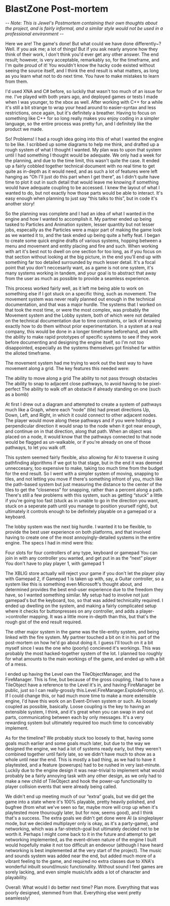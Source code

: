 BlastZone Post-mortem
==========

-- *Note: This is Jewel's Postmortem containing their own thoughts about the project, and is fairly informal, and a similar style would not be used in a professional environment* --

Here we are! The game's done! But what could we have done differently~? Well. If you ask me; a lot of things! But if you ask nearly anyone how they think of their work, I don't think you'd ever get any other answer. The end result; however, is very acceptable, remarkably so, for the timeframe, and I'm quite proud of it! You wouldn't know the hacky code existed without seeing the source itself, and I think the end result is what matters, as long as you learn what not to do next time. You have to make mistakes to learn from them.

I'd used XNA and C# before, so luckily that wasn't too much of an issue for me. I've played with both years ago, and deployed games or tests I made when I was younger, to the xbox as well. After working with C++ for a while it's still a bit strange to wrap your head around to easier-syntax and less restrictions, once again, but it's definitely a breather. Having to focus on something like C++ for so long really makes you enjoy coding in a simpler language, so the entire process was pretty fun, and I definitely like the product we made.

So! Problems! I had a rough idea going into this of what I wanted the engine to be like. I scribbed up some diagrams to help me think, and drafted up a rough system of what I thought I wanted. My plan was to upon that system until I had something I thought would be adequate. We only had a week for the planning, and due to the time limit, this wasn't quite the case. It ended up a fairly cobbled together technical document with no real time to get quite as in-depth as it would need, and as such a lot of features were left hanging as “Oh I'll just do this part when I get there”, as I didn't quite have time to plot it out in such detail that would leave me knowing if something would have adequate coupling to be accessed. I knew the layout of what I wanted to do, but not exactly how those parts would be able to interact. It's easy enough when planning to just say “this talks to this”, but in code it's another story!

So the planning was complete and I had an idea of what I wanted in the engine and how I wanted to accomplish it. My partner ended up being tasked to Particles and Animation system, lesser quantity but not lesser jobs, especailly as the Particles were a major part of making the game look as we wanted it to, and the task ended up being quite a hefty feat. I began to create some quick engine drafts of various systems, hopping between a menu and movement and entity placing and fire and such. When working with art it's best not to dwell on one section for too long, as if you focus on that section without looking at the big picture, in the end you'll end up with something far too detailed surrounded by much lesser detail. It's a focal point that you don't neccesarily want, as a game is not one system, it's many systems working in tandem, and your goal is to abstract that away from the user as much as possible to provide a seamless experience.

This process worked fairly well, as it left me being able to work on something else if I got stuck on a specific thing, such as movement. The movement system was never really planned out enough in the technical documentation, and that was a major hurdle. The systems that I worked on that took the most time, or were the most complex, was probably the Movement system and the Lobby system, both of which were not detailed on the technical documentation due to time constraints, or lack of knowing exactly how to do them without prior experimentation. In a system at a real company, this would be done in a longer timeframe beforehand, and with the ability to make rapid prototypes of specific systems to see if they work before documenting and designing the engine itself, so I'm not too disappointed, especially as the systems themselves got finished far within the alloted timeframe.

The movement system had me trying to work out the best way to have movement along a grid. The key features this needed were:

The ability to move along a grid
The ability to not pass through obstacles
The ability to snap to adjacent close pathways, to avoid having to be pixel-perfect
The ability to walk off an obstacle if already standing on one (such as a bomb)

At first I drew out a diagram and attempted to create a system of pathways much like a Graph, where each “node” (tile) had preset directions Up, Down, Left, and Right, in which it could connect to other adjacent nodes. The player would move along these pathways and if you were holding a perpendicular direction it would snap to the node when it got near enough, and continue on in that direction, along that path. When an object was placed on a node, it would know that the pathways connected to that node would be flagged as un-walkable, or if you're already on one of those pathways, to let you walk off.

This system seemed fairly flexible, also allowing for AI to traverse it using pathfinding algorithms if we got to that stage, but in the end it was deemed unneccesary, too expensive to make, taking too much time from the budget for the end result. So I went with a simpler system of moving, snapping to tiles, and not letting you move if there's something infront of you, much like the path-based system but just measuring the distance to the center of the tiles to get the “closeness” for snapping, rather than a  percent along a path. There's still a few problems with this system, such as getting “stuck” a little if you're going too fast (stuck as in unable to go in the direction you want, stuck on a seperate path until you manage to position yourself right), but ultimately it controls enough to be definitely playable on a gamepad or a keyboard.

The lobby system was the next big hurdle. I wanted it to be flexible, to provide the best user experience on both platforms, and that involved having to create one of the most annoyingly-detailed systems in the entire engine. The specs I had in mind were this:

Four slots for four controllers of any type, keyboard or gamepad
You can join in with any controller you wanted, and get put in as the “next” player
You don't have to play player 1, with gamepad 1

The XBLIG store actually will reject your game if you don't let the player play with Gamepad 2, if Gamepad 1 is taken up with, say, a Guitar controller, so a system like this is something even Microsoft's thought about, and determined provides the best end-user experience due to the freedom they have, so I wanted something similar. My setup had to involve not just gamepad's but the keyboard, too, so that was added technicality required. I ended up dwelling on the system, and making a fairly complicated setup where it checks for buttonpresses on any controller, and adds a player->controller mapping. It was a little more in-depth than this, but that's the rough gist of the end result required.

The other major system in the game was the tile-entity system, and being linked with the fire system. My partner touched a bit on it in his part of the post-mortem on how he'd go about doing it. I guess I'll touch on it a bit myself since I was the one who (poorly) concieved it's workings. This was probably the most hacked-together system of the lot. I planned too roughly for what amounts to the main workings of the game, and ended up with a bit of a mess.

I ended up having the Level own the TileObjectManager, and the FireManager. This is fine, but because of the gross coupling, I had to have a TileObject have a reference to the Level it's in, and having FireManager be public, just so I can really-grossly this.Level.FireManager.ExplodeFrom(x, y). If I could change this, or had much more time to make a more extensible engine, I'd have this work on an Event-Driven system or such. As loosely coupled as possible, basically. Loose coupling is the key to having an extensible system, I think, and it's great when you can swap in and out parts, communicating between each by only messages. It's a very rewarding system but ultimately required too much time to conceivably implement.

As for the timeline? We probably stuck too loosely to that, having some goals much earlier and some goals much later, but due to the way we designed the engine, we had a lot of systems ready early, but they weren't combined together until fairly late, so we didn't have much to show as a whole until near the end. This is mostly a bad thing, as we had to have it playtested, and a feature (powerups) had to be rushed in very last-minute. Luckily due to the engine design it was near-trivial to implement what would probably be a fairly annoying task with any other design, as we only had to make a new child of TileObject and hook the power-up functionality to player collision events that were already being called.

We didn't end up meeting much of our “extra” goals, but we did get the game into a state where it's 100% playable, pretty heavily polished, and bugfree (from what we've seen so far, maybe more will crop up when it's playtested more thourougly later, but for now, seems good), and I think that's a success. The extra goals we didn't get done were AI (a singleplayer mode, but we decided multiplayer only is okay, as it's a party-game), and networking, which was a far-stretch-goal but ultimately decided not to be worth it. Perhaps I might come back to it in the future and attempt to get networking implemented, as the event-driven nature of the engine I built would hopefully make it not too difficult an endevour (although I have heard networking is best implemented at the very start of the project). The music and sounds system was added near the end, but added much more of a vibrant feeling to the game, and required no extra classes due to XNA's wonderful inbuilt sound/music functionality. Without sound I feel games are sorely lacking, and even simple music/sfx adds a lot of character and playability.

Overall: What would I do better next time? Plan more. Everything that was poorly designed, stemmed from that. Everything else went pretty seamlessly!